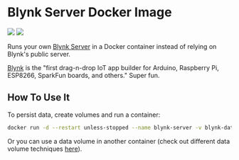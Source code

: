# Blynk Server Docker Image

[![](https://images.microbadger.com/badges/image/mpherg/blynk-server.svg)](http://microbadger.com/images/mpherg/blynk-server
"Get your own image badge on microbadger.com") [![](https://images.microbadger.com/badges/version/mpherg/blynk-server.svg)](http://microbadger.com/images/mpherg/blynk-server
"Get your own version badge on microbadger.com")

Runs your own [Blynk Server](https://github.com/blynkkk/blynk-server) in a Docker container instead of relying on Blynk's public server.

[Blynk](http://www.blynk.cc) is the "first drag-n-drop IoT app builder for Arduino, Raspberry Pi, ESP8266, SparkFun boards, and others." Super fun.

## How To Use It


To persist data, create volumes and run a container:

```sh
docker run -d --restart unless-stopped --name blynk-server -v blynk-data:/data -v blynk-config:/config -v blynk-data-backup:/data/backup -p 8440:8440 -p 8080:8080 -p 9443:9443 mzabolotnov/blynk-server
```

Or you can use a data volume in another container (check out different data volume techniques [here](https://docs.docker.com/engine/tutorials/dockervolumes/)).
